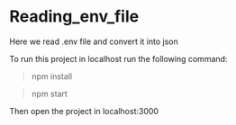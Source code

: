 # Reading_env_file
Here we read .env file and convert it into json

To run this project in localhost run the following command:

> npm install

> npm start

Then open the project in localhost:3000
